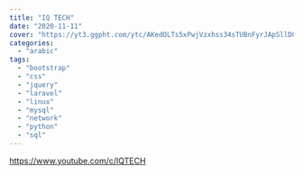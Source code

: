 ```yaml
---
title: "IQ TECH"
date: "2020-11-11"
cover: "https://yt3.ggpht.com/ytc/AKedOLTs5xPwjVzxhss34sTUBnFyrJApSllD0pa3oQaOhw=s88-c-k-c0x00ffffff-no-rj"
categories:
  - "arabic"
tags:
  - "bootstrap"
  - "css"
  - "jquery"
  - "laravel"
  - "linux"
  - "mysql"
  - "network"
  - "python"
  - "sql"
---
```


https://www.youtube.com/c/IQTECH
